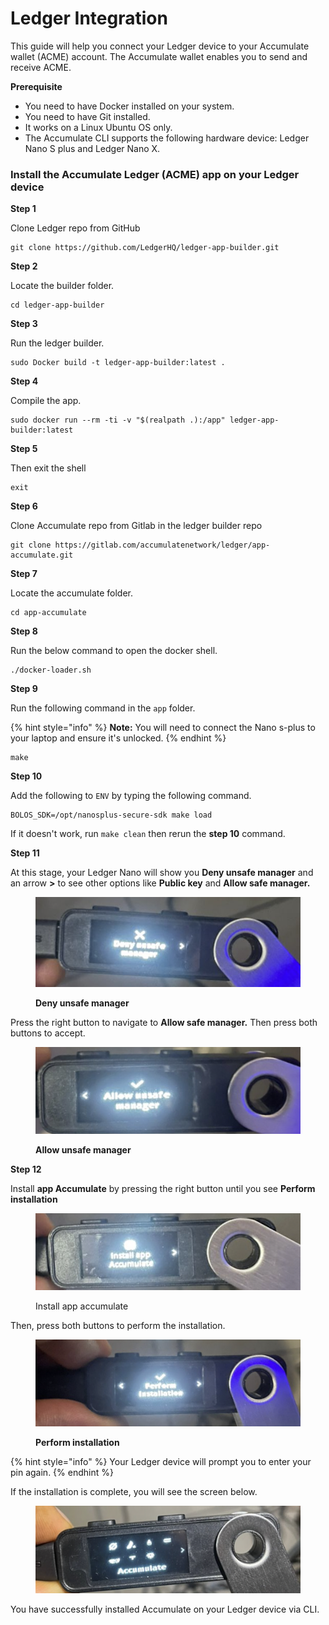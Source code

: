 # Ledger Integration

This guide will help you connect your Ledger device to your Accumulate wallet (ACME) account. The Accumulate wallet enables you to send and receive ACME.

**Prerequisite**

* You need to have Docker installed on your system.
* You need to have Git installed.
* It works on a Linux Ubuntu OS only.
* The Accumulate CLI supports the following hardware device: Ledger Nano S plus and Ledger Nano X.

### Install the Accumulate Ledger (ACME) app on your Ledger device

**Step 1**&#x20;

Clone Ledger repo from GitHub

```
git clone https://github.com/LedgerHQ/ledger-app-builder.git
```

**Step 2**

Locate the builder folder.

```
cd ledger-app-builder
```

**Step 3**

Run the ledger builder.

```
sudo Docker build -t ledger-app-builder:latest .
```

**Step 4**

Compile the app.

```
sudo docker run --rm -ti -v "$(realpath .):/app" ledger-app-builder:latest
```

**Step 5**

Then exit the shell

```
exit
```

**Step 6**

Clone Accumulate repo from Gitlab in the ledger builder repo

```
git clone https://gitlab.com/accumulatenetwork/ledger/app-accumulate.git
```

**Step 7**

Locate the accumulate folder.

```
cd app-accumulate
```

**Step 8**

Run the below command to open the docker shell.

```
./docker-loader.sh
```

**Step 9**

Run the following command in the `app` folder.

{% hint style="info" %}
**Note:** You will need to connect the Nano s-plus to your laptop and ensure it's unlocked.
{% endhint %}

```
make
```

**Step 10**

Add the following to `ENV` by typing the following command.

```
BOLOS_SDK=/opt/nanosplus-secure-sdk make load
```

If it doesn't work, run `make clean` then rerun the **step 10** command.

**Step 11**

At this stage, your Ledger Nano will show you **Deny unsafe manager** and an arrow **>** to see other options like **Public key** and **Allow safe manager.**

<figure><img src="../../.gitbook/assets/Screenshot 2022-10-07 at 11.00.18 (1).png" alt=""><figcaption><p><strong>Deny unsafe manager</strong></p></figcaption></figure>

Press the right button to navigate to **Allow safe manager.** Then press both buttons to accept.

<figure><img src="../../.gitbook/assets/Screenshot 2022-10-07 at 10.24.55.png" alt=""><figcaption><p><strong>Allow unsafe manager</strong></p></figcaption></figure>

**Step 12**

Install **app Accumulate** by pressing the right button until you see **Perform installation**

<figure><img src="../../.gitbook/assets/Screenshot 2022-10-07 at 10.27.19.png" alt=""><figcaption><p>Install app accumulate</p></figcaption></figure>

Then, press both buttons to perform the installation.

<figure><img src="../../.gitbook/assets/Screenshot 2022-10-07 at 10.27.03.png" alt=""><figcaption><p><strong>Perform installation</strong></p></figcaption></figure>

{% hint style="info" %}
Your Ledger device will prompt you to enter your pin again.
{% endhint %}

If the installation is complete, you will see the screen below.

<figure><img src="../../.gitbook/assets/Screenshot 2022-10-07 at 10.26.40.png" alt=""><figcaption></figcaption></figure>

You have successfully installed Accumulate on your Ledger device via CLI.
